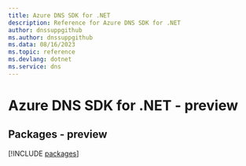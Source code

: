 ```yaml
---
title: Azure DNS SDK for .NET
description: Reference for Azure DNS SDK for .NET
author: dnssuppgithub
ms.author: dnssuppgithub
ms.data: 08/16/2023
ms.topic: reference
ms.devlang: dotnet
ms.service: dns
---
```

# Azure DNS SDK for .NET - preview
## Packages - preview
[!INCLUDE [packages](dns-index.md)]